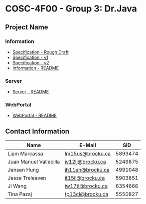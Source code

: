 # COSC-4F00  -  Group 3:  Dr.Java
## Project Name

### Information
  - [Specification - Rough Draft](https://docs.google.com/document/d/1_Ttea0a2wcxuSylJji-r-oEF-sLirkif9crcvvojsXg/edit?fbclid=IwAR1zTzqX2cMkm0sNaFJT_DC6EyD97vERKlqAUhh3xYyUykdpAiD5oGdicjw)
  - [Specification - v1](https://docs.google.com/document/d/1ujDCscHSd17lsZqvm-oPjsvqeL2inoXJ7QJL83MC6PM/edit?usp=sharing)
  - [Specification - v2](https://docs.google.com/document/d/1tXpi7lFy8mva30LZAWzVqnsOvs2AnumBCDiAAoQRrog/edit?usp=sharing)
  - [Information - README](https://github.com/Treleaven6/COSC-4F00/tree/master/information#information)

### Server
 - [Server - README](https://github.com/Treleaven6/COSC-4F00/tree/master/server#server)
 
### WebPortal
 - [WebPortal - README](https://github.com/Treleaven6/COSC-4F00/tree/master/webportal#web-portal)

## Contact Information
Name                   | E-Mail             | SID 
---------------------- | ------------------ | ------------------
Liam Marcassa          | lm15us@brocku.ca   | 5893474
Juan Manuel Vallecilla | jv12lj@brocku.ca   | 5249875
Jensen Hung            | jh11eh@brocku.ca   | 4991048
Jesse Treleaven        | jt15il@brocku.ca   | 5903851
Ji Wang                | jw17tl@brocku.ca   | 6354666
Tina Pazaj             | tp13cl@brocku.ca   | 5550827
